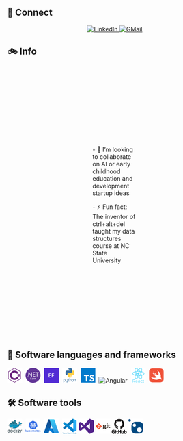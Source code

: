 ## :space_invader: Connect

<div align="center">
  <a href="https://www.linkedin.com/in/chadqueen/">
    <img src="https://img.shields.io/badge/LinkedIn-0077B5?style=for-the-badge&logo=linkedin&logoColor=white" title="LinkedIn"/>
  </a>
  <a href="mailto:chadqueen82@gmail.com">
    <img src="https://img.shields.io/badge/Gmail-D14836?style=for-the-badge&logo=gmail&logoColor=white" title="GMail"/>
  </a>
</div>

## :bike: Info

<div style="margin: 200px">
  <p>- 👯 I’m looking to collaborate on AI or early childhood education and development startup ideas</p>
  <p>- ⚡ Fun fact: The inventor of ctrl+alt+del taught my data structures course at NC State University</p>
</div>

<!--
**chadqueen/chadqueen** is a ✨ _special_ ✨ repository because its `README.md` (this file) appears on your GitHub profile.

Here are some ideas to get you started:

- 🔭 I’m currently working on ...
- 🌱 I’m currently learning ...
- 👯 I’m looking to collaborate on ...
- 🤔 I’m looking for help with ...
- 💬 Ask me about ...
- 📫 How to reach me: ...
- ⚡ Fun fact: ...
-->

## :nut_and_bolt: Software languages and frameworks

<div>
  <img src="https://github.com/devicons/devicon/blob/master/icons/csharp/csharp-line.svg" title="C#" alt="C#" width="35" height="35"/>&nbsp;
  <img src="https://github.com/devicons/devicon/blob/master/icons/dotnetcore/dotnetcore-original.svg" title=".NET" alt=".NET" width="35" height="35"/>&nbsp;
  <img src="https://github.com/devicons/devicon/blob/master/icons/entityframeworkcore/entityframeworkcore-original.svg" title="EntityFramework" alt="Angular" width="35" height="35"/>&nbsp;
  <img src="https://github.com/devicons/devicon/blob/master/icons/python/python-original-wordmark.svg" title="Python" alt="Python" width="35" height="35"/>&nbsp;
  <img src="https://github.com/devicons/devicon/blob/master/icons/typescript/typescript-original.svg" title="TypeScript" alt="TypeScript" width="35" height="35"/>&nbsp;
  <img src="https://github.com/devicons/devicon/blob/master/icons/angularjs/angular-plain.svg" title="Angular" alt="Angular" width="35" height="35"/>&nbsp;
  <img src="https://github.com/devicons/devicon/blob/master/icons/react/react-original-wordmark.svg" title="React" alt="Angular" width="35" height="35"/>&nbsp;
  <img src="https://github.com/devicons/devicon/blob/master/icons/swift/swift-plain.svg" title="Swift" alt="Angular" width="35" height="35"/>&nbsp;
  
  

## :hammer_and_wrench: Software tools

<div>
  <img src="https://github.com/devicons/devicon/blob/master/icons/docker/docker-original-wordmark.svg" title="Docker"  alt="Docker" width="35" height="35"/>&nbsp;
  <img src="https://github.com/devicons/devicon/blob/master/icons/kubernetes/kubernetes-plain-wordmark.svg" title="Kubernetes"  alt="Kubernetes" width="35" height="35"/>&nbsp;
  <img src="https://github.com/devicons/devicon/blob/master/icons/azure/azure-original.svg" title="Azure" alt="Azure" width="35" height="35"/>&nbsp;
  <img src="https://github.com/devicons/devicon/blob/master/icons/vscode/vscode-original-wordmark.svg" title="VSCode" **alt="VSCode"  width="35" height="35">
  <img src="https://github.com/devicons/devicon/blob/master/icons/visualstudio/visualstudio-plain.svg" title="Visual Studio" **alt="Visual Studio"  width="35" height="35"/>
  <img src="https://github.com/devicons/devicon/blob/master/icons/git/git-original-wordmark.svg" title="Git" **alt="Git"  width="35" height="35"/>
  <img src="https://github.com/devicons/devicon/blob/master/icons/github/github-original-wordmark.svg" title="GitHub" **alt="GitHub"  width="35" height="35"/>
  <img src="https://github.com/devicons/devicon/blob/master/icons/nuget/nuget-original.svg" title="NuGet" **alt="NuGet" width="35" height="35"/>
</div>
